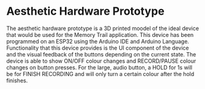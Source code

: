 # Aesthetic Hardware Prototype

The aesthetic hardware prototype is a 3D printed moodel of the ideal device that would be used for the Memory Trail application. This device has been programmed on an ESP32 using the Arduino IDE and Arduino Language. Functionality that this device provides is the UI component of the device and the visual feedback of the buttons depending on the current state. The device is able to show ON/OFF colour changes and RECORD/PAUSE colour changes on button presses. For the large, audio button, a HOLD for 1s will be for FINISH RECORDING and will only turn a certain colour after the hold finishes. 
